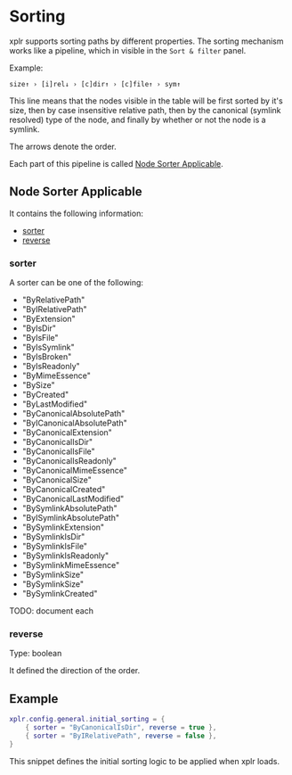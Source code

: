 # Sorting

xplr supports sorting paths by different properties. The sorting mechanism
works like a pipeline, which in visible in the `Sort & filter` panel.

Example:

```
size↑ › [i]rel↓ › [c]dir↑ › [c]file↑ › sym↑
```

This line means that the nodes visible in the table will be first sorted by
it's size, then by case insensitive relative path, then by the
canonical (symlink resolved) type of the node, and finally by whether or not
the node is a symlink.

The arrows denote the order.

Each part of this pipeline is called [Node Sorter Applicable][1].

## Node Sorter Applicable

It contains the following information:

- [sorter][2]
- [reverse][3]

### sorter

A sorter can be one of the following:

- "ByRelativePath"
- "ByIRelativePath"
- "ByExtension"
- "ByIsDir"
- "ByIsFile"
- "ByIsSymlink"
- "ByIsBroken"
- "ByIsReadonly"
- "ByMimeEssence"
- "BySize"
- "ByCreated"
- "ByLastModified"
- "ByCanonicalAbsolutePath"
- "ByICanonicalAbsolutePath"
- "ByCanonicalExtension"
- "ByCanonicalIsDir"
- "ByCanonicalIsFile"
- "ByCanonicalIsReadonly"
- "ByCanonicalMimeEssence"
- "ByCanonicalSize"
- "ByCanonicalCreated"
- "ByCanonicalLastModified"
- "BySymlinkAbsolutePath"
- "ByISymlinkAbsolutePath"
- "BySymlinkExtension"
- "BySymlinkIsDir"
- "BySymlinkIsFile"
- "BySymlinkIsReadonly"
- "BySymlinkMimeEssence"
- "BySymlinkSize"
- "BySymlinkSize"
- "BySymlinkCreated"

TODO: document each

### reverse

Type: boolean

It defined the direction of the order.

## Example

```lua
xplr.config.general.initial_sorting = {
    { sorter = "ByCanonicalIsDir", reverse = true },
    { sorter = "ByIRelativePath", reverse = false },
}
```

This snippet defines the initial sorting logic to be applied when xplr loads.

[1]: #node-sorter-applicable
[2]: #sorter
[3]: #reverse
